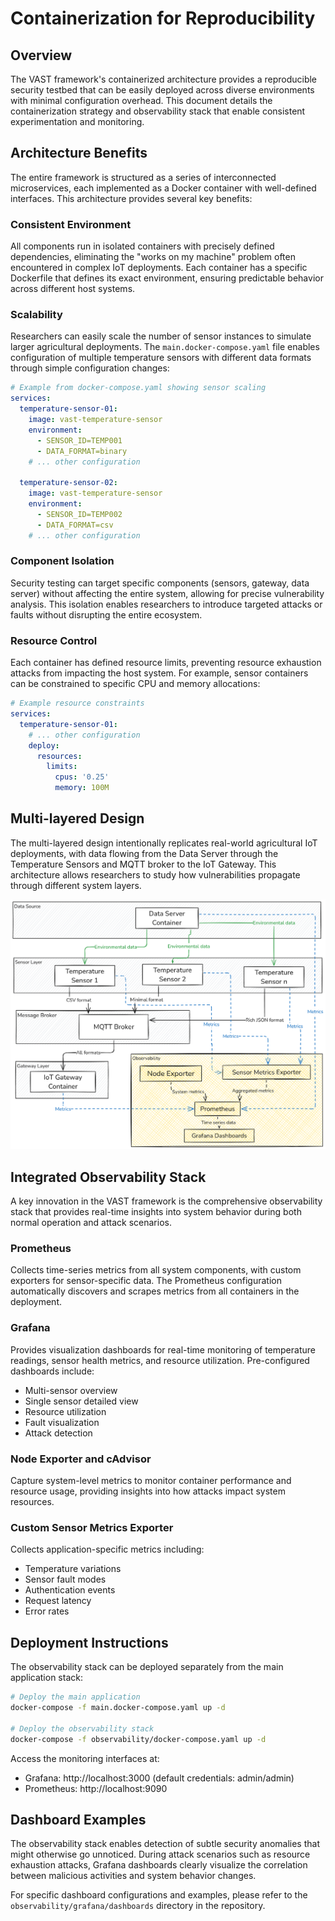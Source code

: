 # Containerization for Reproducibility

## Overview

The VAST framework's containerized architecture provides a reproducible security testbed that can be easily deployed across diverse environments with minimal configuration overhead. This document details the containerization strategy and observability stack that enable consistent experimentation and monitoring.

## Architecture Benefits

The entire framework is structured as a series of interconnected microservices, each implemented as a Docker container with well-defined interfaces. This architecture provides several key benefits:

### Consistent Environment
All components run in isolated containers with precisely defined dependencies, eliminating the "works on my machine" problem often encountered in complex IoT deployments. Each container has a specific Dockerfile that defines its exact environment, ensuring predictable behavior across different host systems.

### Scalability
Researchers can easily scale the number of sensor instances to simulate larger agricultural deployments. The `main.docker-compose.yaml` file enables configuration of multiple temperature sensors with different data formats through simple configuration changes:

```yaml
# Example from docker-compose.yaml showing sensor scaling
services:
  temperature-sensor-01:
    image: vast-temperature-sensor
    environment:
      - SENSOR_ID=TEMP001
      - DATA_FORMAT=binary
    # ... other configuration

  temperature-sensor-02:
    image: vast-temperature-sensor
    environment:
      - SENSOR_ID=TEMP002
      - DATA_FORMAT=csv
    # ... other configuration
```

### Component Isolation
Security testing can target specific components (sensors, gateway, data server) without affecting the entire system, allowing for precise vulnerability analysis. This isolation enables researchers to introduce targeted attacks or faults without disrupting the entire ecosystem.

### Resource Control
Each container has defined resource limits, preventing resource exhaustion attacks from impacting the host system. For example, sensor containers can be constrained to specific CPU and memory allocations:

```yaml
# Example resource constraints
services:
  temperature-sensor-01:
    # ... other configuration
    deploy:
      resources:
        limits:
          cpus: '0.25'
          memory: 100M
```

## Multi-layered Design

The multi-layered design intentionally replicates real-world agricultural IoT deployments, with data flowing from the Data Server through the Temperature Sensors and MQTT broker to the IoT Gateway. This architecture allows researchers to study how vulnerabilities propagate through different system layers.

![Containerized deployment architecture](./images/observability_diagram.png)

## Integrated Observability Stack

A key innovation in the VAST framework is the comprehensive observability stack that provides real-time insights into system behavior during both normal operation and attack scenarios.

### Prometheus
Collects time-series metrics from all system components, with custom exporters for sensor-specific data. The Prometheus configuration automatically discovers and scrapes metrics from all containers in the deployment.

### Grafana
Provides visualization dashboards for real-time monitoring of temperature readings, sensor health metrics, and resource utilization. Pre-configured dashboards include:

- Multi-sensor overview
- Single sensor detailed view
- Resource utilization
- Fault visualization
- Attack detection

### Node Exporter and cAdvisor
Capture system-level metrics to monitor container performance and resource usage, providing insights into how attacks impact system resources.

### Custom Sensor Metrics Exporter
Collects application-specific metrics including:
- Temperature variations
- Sensor fault modes
- Authentication events
- Request latency
- Error rates

## Deployment Instructions

The observability stack can be deployed separately from the main application stack:

```bash
# Deploy the main application
docker-compose -f main.docker-compose.yaml up -d

# Deploy the observability stack
docker-compose -f observability/docker-compose.yaml up -d
```

Access the monitoring interfaces at:
- Grafana: http://localhost:3000 (default credentials: admin/admin)
- Prometheus: http://localhost:9090

## Dashboard Examples

The observability stack enables detection of subtle security anomalies that might otherwise go unnoticed. During attack scenarios such as resource exhaustion attacks, Grafana dashboards clearly visualize the correlation between malicious activities and system behavior changes.

For specific dashboard configurations and examples, please refer to the `observability/grafana/dashboards` directory in the repository.